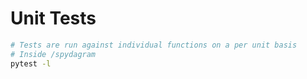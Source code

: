 # Unit Tests

```bash
# Tests are run against individual functions on a per unit basis
# Inside /spydagram
pytest -l
```
